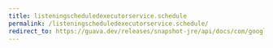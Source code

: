 ```yaml
---
title: listeningscheduledexecutorservice.schedule
permalink: /listeningscheduledexecutorservice.schedule/
redirect_to: https://guava.dev/releases/snapshot-jre/api/docs/com/google/common/util/concurrent/ListeningScheduledExecutorService.html#schedule-java.lang.Runnable-long-java.util.concurrent.TimeUnit-
---
```

